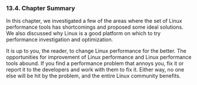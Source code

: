 ### 13.4\. Chapter Summary

In this chapter, we investigated a few of the areas where the set of Linux performance tools has shortcomings and proposed some ideal solutions. We also discussed why Linux is a good platform on which to try performance investigation and optimization.

It is up to you, the reader, to change Linux performance for the better. The opportunities for improvement of Linux performance and Linux performance tools abound. If you find a performance problem that annoys you, fix it or report it to the developers and work with them to fix it. Either way, no one else will be hit by the problem, and the entire Linux community benefits.